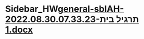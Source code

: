# Sidebar_HW[general-sblAH-2022.08.30.07.33.23-תרגיל בית 1.docx](https://github.com/shokerm/Sidebar_HW/files/9453211/general-sblAH-2022.08.30.07.33.23-.1.docx)
